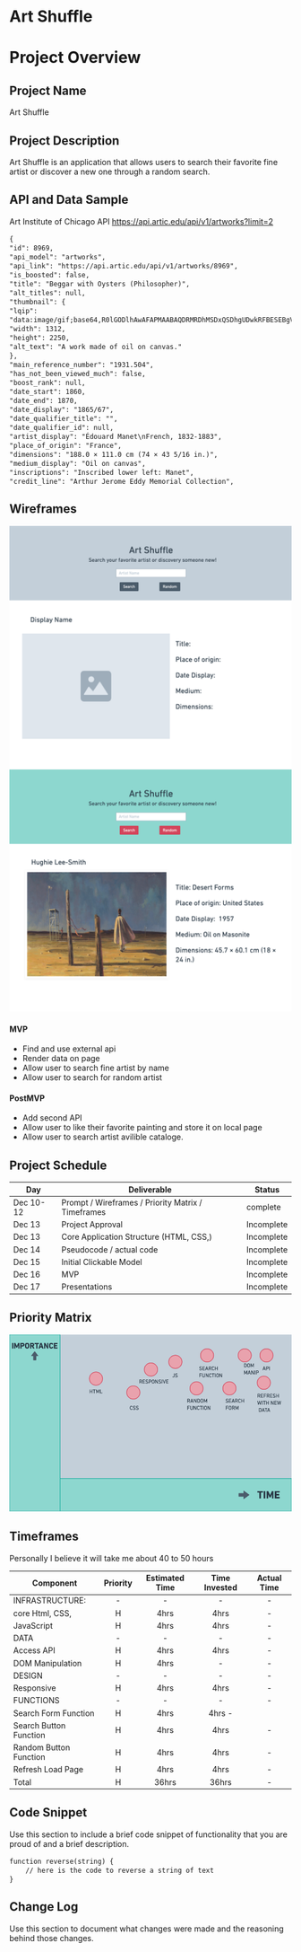 # Art Shuffle

# Project Overview

## Project Name

Art Shuffle

## Project Description

Art Shuffle is an application that allows users to search their favorite fine artist or discover a new one through a random search.

## API and Data Sample

Art Institute of Chicago API
https://api.artic.edu/api/v1/artworks?limit=2


``` data": [
{
"id": 8969,
"api_model": "artworks",
"api_link": "https://api.artic.edu/api/v1/artworks/8969",
"is_boosted": false,
"title": "Beggar with Oysters (Philosopher)",
"alt_titles": null,
"thumbnail": {
"lqip": "data:image/gif;base64,R0lGODlhAwAFAPMAABAQDRMRDhMSDxQSDhgUDwkRFBESEBgVEB8bFRoaGBgcHColIDs0Kkc+L0hBNgAAACH5BAAAAAAALAAAAAADAAUAAAQL8CAi1ADFrBQcaxEAOw==",
"width": 1312,
"height": 2250,
"alt_text": "A work made of oil on canvas."
},
"main_reference_number": "1931.504",
"has_not_been_viewed_much": false,
"boost_rank": null,
"date_start": 1860,
"date_end": 1870,
"date_display": "1865/67",
"date_qualifier_title": "",
"date_qualifier_id": null,
"artist_display": "Édouard Manet\nFrench, 1832-1883",
"place_of_origin": "France",
"dimensions": "188.0 × 111.0 cm (74 × 43 5/16 in.)",
"medium_display": "Oil on canvas",
"inscriptions": "Inscribed lower left: Manet",
"credit_line": "Arthur Jerome Eddy Memorial Collection",
```

## Wireframes
![Wireframe](images/artshufflewireframe.png)
![Hifi wireframe](images/ArtShuffleWirefameFin.png)
 

#### MVP 

- Find and use external api 
- Render data on page 
- Allow user to search fine artist by name
- Allow user to search for random artist

#### PostMVP  

- Add second API
- Allow user to like their favorite painting and store it on local page
- Allow user to search artist avilible cataloge. 

## Project Schedule

|  Day | Deliverable | Status
|---|---| ---|
|Dec 10-12| Prompt / Wireframes / Priority Matrix / Timeframes | complete
|Dec 13| Project Approval | Incomplete
|Dec 13| Core Application Structure (HTML, CSS,) | Incomplete
|Dec 14| Pseudocode / actual code | Incomplete
|Dec 15| Initial Clickable Model  | Incomplete
|Dec 16| MVP | Incomplete
|Dec 17| Presentations | Incomplete

## Priority Matrix
![Time Matrix](images/ArtShuffleMatrix.png)


## Timeframes
Personally I believe it will take me about 40 to 50 hours 

| Component | Priority | Estimated Time | Time Invested | Actual Time |
| --- | :---: |  :---: | :---: | :---: |
| INFRASTRUCTURE: | -| -| - | - |
| core Html, CSS, | H | 4hrs| 4hrs| - |
| JavaScript | H | 4hrs| 4hrs| - |
| DATA| - | -| - | - |
| Access API | H | 4hrs| 4hrs| - |
| DOM Manipulation | H | 4hrs| - | - |
| DESIGN| - | -| - | - |
| Responsive | H | 4hrs| 4hrs| - |
| FUNCTIONS | -| -| - | - |
| Search Form Function| H | 4hrs| 4hrs - |
| Search Button Function | H | 4hrs| 4hrs| - |
| Random Button Function | H | 4hrs| 4hrs| - |
| Refresh Load Page| H | 4hrs| 4hrs| - |
| Total | H | 36hrs| 36hrs| - |


## Code Snippet

Use this section to include a brief code snippet of functionality that you are proud of and a brief description.  

```
function reverse(string) {
	// here is the code to reverse a string of text
}
```

## Change Log
 Use this section to document what changes were made and the reasoning behind those changes.  
